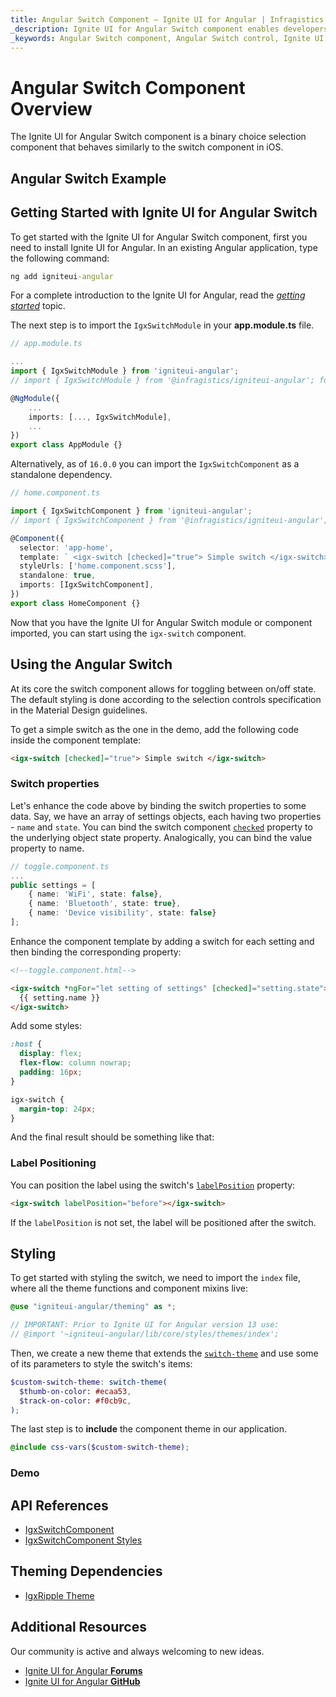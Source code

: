```yaml
---
title: Angular Switch Component – Ignite UI for Angular | Infragistics
_description: Ignite UI for Angular Switch component enables developers to use binary on/off or true/false data input functions within their applications.
_keywords: Angular Switch component, Angular Switch control, Ignite UI for Angular, UI controls, Angular widgets, web widgets, UI widgets, Angular, Native Angular Components Suite, Angular UI Components, Native Angular Components Library
---
```


# Angular Switch Component Overview

<p class="highlight">The Ignite UI for Angular Switch component is a binary choice selection component that behaves similarly to the switch component in iOS.</p>

## Angular Switch Example

<code-view style="height:200px" 
           data-demos-base-url="{environment:demosBaseUrl}" 
           iframe-src="{environment:demosBaseUrl}/data-entries/switch-sample-1" alt="Angular Switch Example">
</code-view>

<div class="divider--half"></div>

## Getting Started with Ignite UI for Angular Switch

To get started with the Ignite UI for Angular Switch component, first you need to install Ignite UI for Angular. In an existing Angular application, type the following command:

```cmd
ng add igniteui-angular
```

For a complete introduction to the Ignite UI for Angular, read the [*getting started*](general/getting-started.md) topic.

The next step is to import the `IgxSwitchModule` in your **app.module.ts** file.

```typescript
// app.module.ts

...
import { IgxSwitchModule } from 'igniteui-angular';
// import { IgxSwitchModule } from '@infragistics/igniteui-angular'; for licensed package

@NgModule({
    ...
    imports: [..., IgxSwitchModule],
    ...
})
export class AppModule {}
```

Alternatively, as of `16.0.0` you can import the `IgxSwitchComponent` as a standalone dependency.

```typescript
// home.component.ts

import { IgxSwitchComponent } from 'igniteui-angular';
// import { IgxSwitchComponent } from '@infragistics/igniteui-angular'; for licensed package

@Component({
  selector: 'app-home',
  template: ` <igx-switch [checked]="true"> Simple switch </igx-switch> `,
  styleUrls: ['home.component.scss'],
  standalone: true,
  imports: [IgxSwitchComponent],
})
export class HomeComponent {}
```

Now that you have the Ignite UI for Angular Switch module or component imported, you can start using the `igx-switch` component.

## Using the Angular Switch

At its core the switch component allows for toggling between on/off state. The default styling is done according to the selection controls specification in the Material Design guidelines.

To get a simple switch as the one in the demo, add the following code inside the component template:

```html
<igx-switch [checked]="true"> Simple switch </igx-switch>
```

### Switch properties

Let's enhance the code above by binding the switch properties to some data. Say, we have an array of settings objects, each having two properties - `name` and `state`. You can bind the switch component [`checked`]({environment:angularApiUrl}/classes/igxswitchcomponent.html#checked) property to the underlying object state property. Analogically, you can bind the value property to name.

```typescript
// toggle.component.ts
...
public settings = [
    { name: 'WiFi', state: false},
    { name: 'Bluetooth', state: true},
    { name: 'Device visibility', state: false}
];
```

Enhance the component template by adding a switch for each setting and then binding the corresponding property:

```html
<!--toggle.component.html-->

<igx-switch *ngFor="let setting of settings" [checked]="setting.state">
  {{ setting.name }}
</igx-switch>
```

Add some styles:

```scss
:host {
  display: flex;
  flex-flow: column nowrap;
  padding: 16px;
}

igx-switch {
  margin-top: 24px;
}
```

And the final result should be something like that:

<code-view style="height: 200px" 
           data-demos-base-url="{environment:demosBaseUrl}" 
           iframe-src="{environment:demosBaseUrl}/data-entries/switch-sample-2" >
</code-view>

### Label Positioning

You can position the label using the switch's [`labelPosition`]({environment:angularApiUrl}/classes/igxcheckboxcomponent.html#labelPosition) property:

```html
<igx-switch labelPosition="before"></igx-switch>
```

If the `labelPosition` is not set, the label will be positioned after the switch.

## Styling

To get started with styling the switch, we need to import the `index` file, where all the theme functions and component mixins live:

```scss
@use "igniteui-angular/theming" as *;

// IMPORTANT: Prior to Ignite UI for Angular version 13 use:
// @import '~igniteui-angular/lib/core/styles/themes/index';
```

Then, we create a new theme that extends the [`switch-theme`]({environment:sassApiUrl}/index.html#function-switch-theme) and use some of its parameters to style the switch's items:

```scss
$custom-switch-theme: switch-theme(
  $thumb-on-color: #ecaa53,
  $track-on-color: #f0cb9c,
);
```

The last step is to **include** the component theme in our application.

```scss
@include css-vars($custom-switch-theme);
```

### Demo

<code-view style="height: 200px" 
           no-theming
           data-demos-base-url="{environment:demosBaseUrl}" 
           iframe-src="{environment:demosBaseUrl}/data-entries/switch-styling" >
</code-view>

<div class="divider--half"></div>

## API References

<div class="divider--half"></div>

* [IgxSwitchComponent]({environment:angularApiUrl}/classes/igxswitchcomponent.html)
* [IgxSwitchComponent Styles]({environment:sassApiUrl}/index.html#function-switch-theme)

## Theming Dependencies

* [IgxRipple Theme]({environment:sassApiUrl}/index.html#function-ripple-theme)

## Additional Resources

<div class="divider--half"></div>

Our community is active and always welcoming to new ideas.

* [Ignite UI for Angular **Forums**](https://www.infragistics.com/community/forums/f/ignite-ui-for-angular)
* [Ignite UI for Angular **GitHub**](https://github.com/IgniteUI/igniteui-angular)
